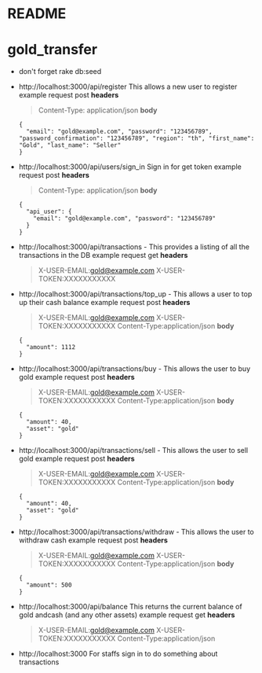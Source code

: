 # README
# gold_transfer
* don't forget rake db:seed

* http://localhost:3000/api/register This allows a new user to register
  example request
  post
  **headers** 
  > Content-Type: application/json
  **body**
  ```
  {
    "email": "gold@example.com", "password": "123456789", "password_confirmation": "123456789", "region": "th", "first_name": "Gold", "last_name": "Seller"
  }
  ```

* http://localhost:3000/api/users/sign_in Sign in for get token
  example request
  post
  **headers** 
  > Content-Type: application/json
  **body**
  ```
  {
    "api_user":	{
      "email": "gold@example.com", "password": "123456789"
    }
  }
  ```

* http://localhost:3000/api/transactions - This provides a listing of all the transactions in the DB
  example request
  get
  **headers**
  >X-USER-EMAIL:gold@example.com
  >X-USER-TOKEN:XXXXXXXXXXX

* http://localhost:3000/api/transactions/top_up - This allows a user to top up their cash balance
  example request
  post
  **headers**
  >X-USER-EMAIL:gold@example.com
  >X-USER-TOKEN:XXXXXXXXXXX
  >Content-Type:application/json
  **body**
  ```
  {
    "amount": 1112
  }
  ```

* http://localhost:3000/api/transactions/buy - This allows the user to buy gold
  example request
  post
  **headers**
  >X-USER-EMAIL:gold@example.com
  >X-USER-TOKEN:XXXXXXXXXXX
  >Content-Type:application/json
  **body**
  ```
  {
    "amount": 40,
    "asset": "gold"
  }
  ```

* http://localhost:3000/api/transactions/sell - This allows the user to sell gold
  example request
  post
  **headers**
  >X-USER-EMAIL:gold@example.com
  >X-USER-TOKEN:XXXXXXXXXXX
  >Content-Type:application/json
  **body**
  ```
  {
    "amount": 40,
    "asset": "gold"
  }
  ```

* http://localhost:3000/api/transactions/withdraw - This allows the user to withdraw cash
  example request
  post
  **headers**
  >X-USER-EMAIL:gold@example.com
  >X-USER-TOKEN:XXXXXXXXXXX
  >Content-Type:application/json
  **body**
  ```
  {
    "amount": 500
  }
  ```

* http://localhost:3000/api/balance This returns the current balance of gold andcash (and any other assets)
  example request
  get
  **headers**
  >X-USER-EMAIL:gold@example.com
  >X-USER-TOKEN:XXXXXXXXXXX
  >Content-Type:application/json

* http://localhost:3000 For staffs sign in to do something about transactions
